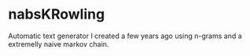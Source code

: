 # nabsKRowling
Automatic text generator I created a few years ago using n-grams and a extremelly naive markov chain.
